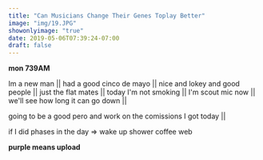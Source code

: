 ```yaml
---
title: "Can Musicians Change Their Genes Toplay Better"
image: "img/19.JPG"
showonlyimage: "true"
date: 2019-05-06T07:39:24-07:00
draft: false
---
```


**mon 739AM**

Im a new man || had a good cinco de mayo || nice and lokey and good people || just the flat mates || today I'm not smoking || I'm scout mic now || we'll see how long it can go down ||

going to be a good pero and work on the comissions I got today ||


if I did phases in the day =>
          wake up shower coffee web


**purple means upload**

